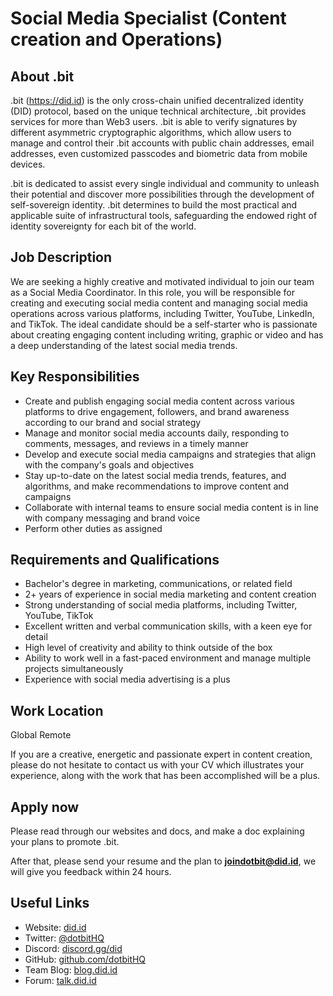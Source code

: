 # Social Media Specialist (Content creation and Operations)

## About .bit

.bit (https://did.id) is the only cross-chain unified decentralized identity (DID) protocol, based on the unique technical architecture, .bit provides services for more than Web3 users. .bit is able to verify signatures by different asymmetric cryptographic algorithms, which allow users to manage and control their .bit accounts with public chain addresses, email addresses, even customized passcodes and biometric data from mobile devices.

.bit is dedicated to assist every single individual and community to unleash their potential and discover more possibilities through the development of self-sovereign identity. .bit determines to build the most practical and applicable suite of infrastructural tools, safeguarding the endowed right of identity sovereignty for each bit of the world.

## Job Description

We are seeking a highly creative and motivated individual to join our team as a Social Media Coordinator. In this role, you will be responsible for creating and executing social media content and managing social media operations across various platforms, including Twitter, YouTube, LinkedIn, and TikTok. The ideal candidate should be a self-starter who is passionate about creating engaging content including writing, graphic or video and has a deep understanding of the latest social media trends.

## Key Responsibilities

- Create and publish engaging social media content across various platforms to drive engagement, followers, and brand awareness according to our brand and social strategy
- Manage and monitor social media accounts daily, responding to comments, messages, and reviews in a timely manner
- Develop and execute social media campaigns and strategies that align with the company's goals and objectives
- Stay up-to-date on the latest social media trends, features, and algorithms, and make recommendations to improve content and campaigns
- Collaborate with internal teams to ensure social media content is in line with company messaging and brand voice
- Perform other duties as assigned


## Requirements and Qualifications

- Bachelor's degree in marketing, communications, or related field
- 2+ years of experience in social media marketing and content creation
- Strong understanding of social media platforms, including Twitter, YouTube, TikTok
- Excellent written and verbal communication skills, with a keen eye for detail
- High level of creativity and ability to think outside of the box
- Ability to work well in a fast-paced environment and manage multiple projects simultaneously
- Experience with social media advertising is a plus

## Work Location

Global Remote

If you are a creative, energetic and passionate expert in content creation, please do not hesitate to contact us with your CV which illustrates your experience, along with the work that has been accomplished will be a plus.

## Apply now

Please read through our websites and docs, and make a doc explaining your plans to promote .bit.

After that, please send your resume and the plan to **joindotbit@did.id**, we will give you feedback within 24 hours.

## Useful Links

- Website: [did.id](https://did.id)
- Twitter: [@dotbitHQ](https://twitter.com/dotbithq)
- Discord: [discord.gg/did](https://discord.gg/did)
- GitHub: [github.com/dotbitHQ](https://github.com/dotbitHQ)
- Team Blog: [blog.did.id](https://blog.did.id)
- Forum: [talk.did.id](https://talk.did.id)
